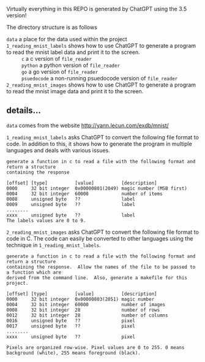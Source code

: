 Virtually everything in this REPO is generated by ChatGPT using the 3.5 version!

The directory structure is as follows

`data` a place for the data used within the project<br/>
`1_reading_mnist_labels` shows how to use ChatGPT to generate a program to read the mnist label data and print it to the screen.</br>
&nbsp;&nbsp;&nbsp;&nbsp;&nbsp;&nbsp;&nbsp;&nbsp;&nbsp;&nbsp;`c` a c version of `file_reader`<br/>
&nbsp;&nbsp;&nbsp;&nbsp;&nbsp;&nbsp;&nbsp;&nbsp;&nbsp;&nbsp;`python` a python version of `file_reader`<br/>
&nbsp;&nbsp;&nbsp;&nbsp;&nbsp;&nbsp;&nbsp;&nbsp;&nbsp;&nbsp;`go` a go version of `file_reader`<br/>
&nbsp;&nbsp;&nbsp;&nbsp;&nbsp;&nbsp;&nbsp;&nbsp;&nbsp;&nbsp;`psuedocode` a non-running psuedocode version of `file_reader`<br/>
`2_reading_mnist_images` shows how to use ChatGPT to generate a program to read the mnist image data and print it to the screen.</br>

## details...

`data` comes from the website http://yann.lecun.com/exdb/mnist/


`1_reading_mnist_labels` asks ChatGPT to convert the following file format to code.  In addition to this, it shows how to generate the program in multiple languages and deals with various issues.

```
generate a function in c to read a file with the following format and return a structure 
containing the response

[offset] [type]          [value]          [description]
0000     32 bit integer  0x00000801(2049) magic number (MSB first)
0004     32 bit integer  60000            number of items
0008     unsigned byte   ??               label
0009     unsigned byte   ??               label
........
xxxx     unsigned byte   ??               label
The labels values are 0 to 9.
```

`2_reading_mnist_images` asks ChatGPT to convert the following file format to code in C.  The code can easily be converted to other languages using the technique in `1_reading_mnist_labels`.
```
generate a function in c to read a file with the following format and return a structure
containing the response.  Allow the names of the file to be passed to a function which are 
derived from the command line.  Also, generate a makefile for this project.

[offset] [type]          [value]          [description] 
0000     32 bit integer  0x00000803(2051) magic number 
0004     32 bit integer  60000            number of images 
0008     32 bit integer  28               number of rows 
0012     32 bit integer  28               number of columns 
0016     unsigned byte   ??               pixel 
0017     unsigned byte   ??               pixel 
........ 
xxxx     unsigned byte   ??               pixel

Pixels are organized row-wise. Pixel values are 0 to 255. 0 means background (white), 255 means foreground (black).
```


